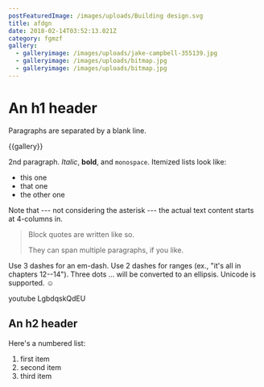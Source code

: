 ```yaml
---
postFeaturedImage: /images/uploads/Building design.svg
title: afdgn
date: 2018-02-14T03:52:13.021Z
category: fgmzf
gallery:
  - galleryimage: /images/uploads/jake-campbell-355139.jpg
  - galleryimage: /images/uploads/bitmap.jpg
  - galleryimage: /images/uploads/bitmap.jpg
---
```

# An h1 header

Paragraphs are separated by a blank line.

{{gallery}}

2nd paragraph. _Italic_, **bold**, and `monospace`. Itemized lists
look like:

* this one
* that one
* the other one

Note that --- not considering the asterisk --- the actual text
content starts at 4-columns in.

> Block quotes are
> written like so.
>
> They can span multiple paragraphs,
> if you like.

Use 3 dashes for an em-dash. Use 2 dashes for ranges (ex., "it's all
in chapters 12--14"). Three dots ... will be converted to an ellipsis.
Unicode is supported. ☺

youtube LgbdqskQdEU

## An h2 header

Here's a numbered list:

1. first item
2. second item
3. third item
